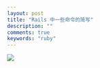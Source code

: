 ```yaml
---
layout: post
title: "Rails 中一些命令的简写"
description: ""
comments: true
keywords: "ruby"
---
```



![](http://ww3.sinaimg.cn/mw690/6314d064gw1f7t7753wmpj214w0dc0v6.jpg)
